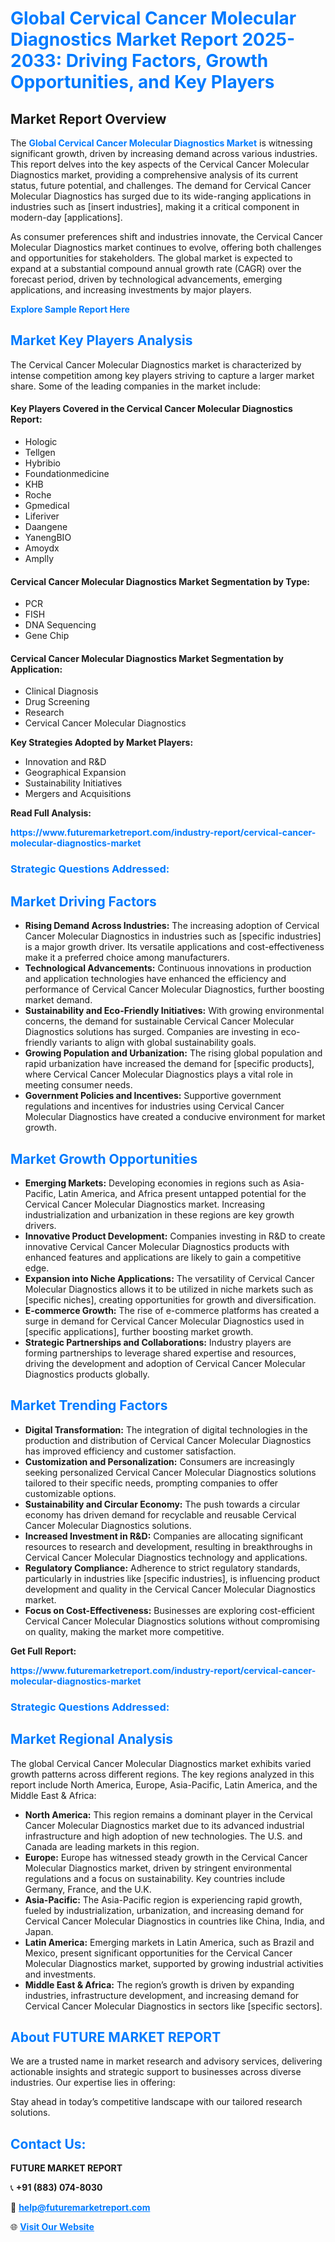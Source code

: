<h1 style="color: #007BFF;">Global Cervical Cancer Molecular Diagnostics Market Report 2025-2033: Driving Factors, Growth Opportunities, and Key Players</h1>

<section id="overview">
<h2>Market Report Overview</h2>
<p>The <a href="https://www.futuremarketreport.com/industry-report/cervical-cancer-molecular-diagnostics-market" style="color: #007BFF; text-decoration: none;"><strong>Global Cervical Cancer Molecular Diagnostics Market</strong></a> is witnessing significant growth, driven by increasing demand across various industries. This report delves into the key aspects of the Cervical Cancer Molecular Diagnostics market, providing a comprehensive analysis of its current status, future potential, and challenges. The demand for Cervical Cancer Molecular Diagnostics has surged due to its wide-ranging applications in industries such as [insert industries], making it a critical component in modern-day [applications].</p>
<p>As consumer preferences shift and industries innovate, the Cervical Cancer Molecular Diagnostics market continues to evolve, offering both challenges and opportunities for stakeholders. The global market is expected to expand at a substantial compound annual growth rate (CAGR) over the forecast period, driven by technological advancements, emerging applications, and increasing investments by major players.</p>
</section>

<section id="overview">
<p><a href="https://www.futuremarketreport.com/request-sample/reportId=123147" style="color: #007BFF; text-decoration: none;"><strong>Explore Sample Report Here</strong></a></p>
</section>

<section id="key-players">
<h2 style="color: #007BFF;">Market Key Players Analysis</h2>
<p>The Cervical Cancer Molecular Diagnostics market is characterized by intense competition among key players striving to capture a larger market share. Some of the leading companies in the market include:</p>
<h4>Key Players Covered in the Cervical Cancer Molecular Diagnostics Report:</h4>
<ul><li>Hologic</li><li>Tellgen</li><li>Hybribio</li><li>Foundationmedicine</li><li>KHB</li><li>Roche</li><li>Gpmedical</li><li>Liferiver</li><li>Daangene</li><li>YanengBIO</li><li>Amoydx</li><li>Amplly</li></ul>
<h4>Cervical Cancer Molecular Diagnostics Market Segmentation by Type:</h4>
<ul><li>PCR</li><li>FISH</li><li>DNA Sequencing</li><li>Gene Chip</li></ul>

<h4>Cervical Cancer Molecular Diagnostics Market Segmentation by Application:</h4>
<ul><li>Clinical Diagnosis</li><li>Drug Screening</li><li>Research</li><li>Cervical Cancer Molecular Diagnostics</li></ul>
<p><strong>Key Strategies Adopted by Market Players:</strong></p>
<ul>
<li>Innovation and R&D</li>
<li>Geographical Expansion</li>
<li>Sustainability Initiatives</li>
<li>Mergers and Acquisitions</li>
</ul>
</section>

<section>
<p><strong>Read Full Analysis: </strong></p><a href="https://www.futuremarketreport.com/industry-report/cervical-cancer-molecular-diagnostics-market" style="color: #007BFF; text-decoration: none;"><strong>https://www.futuremarketreport.com/industry-report/cervical-cancer-molecular-diagnostics-market</strong></a>
<h3 style="color: #007BFF;">Strategic Questions Addressed:</h3>
</section>

<section id="driving-factors">
<h2 style="color: #007BFF;">Market Driving Factors</h2>
<ul>
<li><strong>Rising Demand Across Industries:</strong> The increasing adoption of Cervical Cancer Molecular Diagnostics in industries such as [specific industries] is a major growth driver. Its versatile applications and cost-effectiveness make it a preferred choice among manufacturers.</li>
<li><strong>Technological Advancements:</strong> Continuous innovations in production and application technologies have enhanced the efficiency and performance of Cervical Cancer Molecular Diagnostics, further boosting market demand.</li>
<li><strong>Sustainability and Eco-Friendly Initiatives:</strong> With growing environmental concerns, the demand for sustainable Cervical Cancer Molecular Diagnostics solutions has surged. Companies are investing in eco-friendly variants to align with global sustainability goals.</li>
<li><strong>Growing Population and Urbanization:</strong> The rising global population and rapid urbanization have increased the demand for [specific products], where Cervical Cancer Molecular Diagnostics plays a vital role in meeting consumer needs.</li>
<li><strong>Government Policies and Incentives:</strong> Supportive government regulations and incentives for industries using Cervical Cancer Molecular Diagnostics have created a conducive environment for market growth.</li>
</ul>
</section>

<section id="growth-opportunities">
<h2 style="color: #007BFF;">Market Growth Opportunities</h2>
<ul>
<li><strong>Emerging Markets:</strong> Developing economies in regions such as Asia-Pacific, Latin America, and Africa present untapped potential for the Cervical Cancer Molecular Diagnostics market. Increasing industrialization and urbanization in these regions are key growth drivers.</li>
<li><strong>Innovative Product Development:</strong> Companies investing in R&D to create innovative Cervical Cancer Molecular Diagnostics products with enhanced features and applications are likely to gain a competitive edge.</li>
<li><strong>Expansion into Niche Applications:</strong> The versatility of Cervical Cancer Molecular Diagnostics allows it to be utilized in niche markets such as [specific niches], creating opportunities for growth and diversification.</li>
<li><strong>E-commerce Growth:</strong> The rise of e-commerce platforms has created a surge in demand for Cervical Cancer Molecular Diagnostics used in [specific applications], further boosting market growth.</li>
<li><strong>Strategic Partnerships and Collaborations:</strong> Industry players are forming partnerships to leverage shared expertise and resources, driving the development and adoption of Cervical Cancer Molecular Diagnostics products globally.</li>
</ul>
</section>

<section id="trending-factors">
<h2 style="color: #007BFF;">Market Trending Factors</h2>
<ul>
<li><strong>Digital Transformation:</strong> The integration of digital technologies in the production and distribution of Cervical Cancer Molecular Diagnostics has improved efficiency and customer satisfaction.</li>
<li><strong>Customization and Personalization:</strong> Consumers are increasingly seeking personalized Cervical Cancer Molecular Diagnostics solutions tailored to their specific needs, prompting companies to offer customizable options.</li>
<li><strong>Sustainability and Circular Economy:</strong> The push towards a circular economy has driven demand for recyclable and reusable Cervical Cancer Molecular Diagnostics solutions.</li>
<li><strong>Increased Investment in R&D:</strong> Companies are allocating significant resources to research and development, resulting in breakthroughs in Cervical Cancer Molecular Diagnostics technology and applications.</li>
<li><strong>Regulatory Compliance:</strong> Adherence to strict regulatory standards, particularly in industries like [specific industries], is influencing product development and quality in the Cervical Cancer Molecular Diagnostics market.</li>
<li><strong>Focus on Cost-Effectiveness:</strong> Businesses are exploring cost-efficient Cervical Cancer Molecular Diagnostics solutions without compromising on quality, making the market more competitive.</li>
</ul>
</section>

<section>
<p><strong>Get Full Report: </strong></p><a href="https://www.futuremarketreport.com/industry-report/cervical-cancer-molecular-diagnostics-market" style="color: #007BFF; text-decoration: none;"><strong>https://www.futuremarketreport.com/industry-report/cervical-cancer-molecular-diagnostics-market</strong></a>
<h3 style="color: #007BFF;">Strategic Questions Addressed:</h3>
</section>


<section id="regional-analysis">
<h2 style="color: #007BFF;">Market Regional Analysis</h2>
<p>The global Cervical Cancer Molecular Diagnostics market exhibits varied growth patterns across different regions. The key regions analyzed in this report include North America, Europe, Asia-Pacific, Latin America, and the Middle East & Africa:</p>
<ul>
<li><strong>North America:</strong> This region remains a dominant player in the Cervical Cancer Molecular Diagnostics market due to its advanced industrial infrastructure and high adoption of new technologies. The U.S. and Canada are leading markets in this region.</li>
<li><strong>Europe:</strong> Europe has witnessed steady growth in the Cervical Cancer Molecular Diagnostics market, driven by stringent environmental regulations and a focus on sustainability. Key countries include Germany, France, and the U.K.</li>
<li><strong>Asia-Pacific:</strong> The Asia-Pacific region is experiencing rapid growth, fueled by industrialization, urbanization, and increasing demand for Cervical Cancer Molecular Diagnostics in countries like China, India, and Japan.</li>
<li><strong>Latin America:</strong> Emerging markets in Latin America, such as Brazil and Mexico, present significant opportunities for the Cervical Cancer Molecular Diagnostics market, supported by growing industrial activities and investments.</li>
<li><strong>Middle East & Africa:</strong> The region’s growth is driven by expanding industries, infrastructure development, and increasing demand for Cervical Cancer Molecular Diagnostics in sectors like [specific sectors].</li>
</ul>
</section>

<footer>
<h2 style="color: #007BFF;">About FUTURE MARKET REPORT</h2>
<p>We are a trusted name in market research and advisory services, delivering actionable insights and strategic support to businesses across diverse industries. Our expertise lies in offering:</p>

<p>Stay ahead in today’s competitive landscape with our tailored research solutions.</p>

<h2 style="color: #007BFF;">Contact Us:</h2>
<p><strong>FUTURE MARKET REPORT</strong></p>
<p>📞 <strong>+91 (883) 074-8030</strong></p>
<p>📧 <strong><a href="mailto:help@futuremarketreport.com" style="color: #007BFF;">help@futuremarketreport.com</a></strong></p>
<p>🌐 <strong><a href="https://www.futuremarketreport.com/" style="color: #007BFF;">Visit Our Website</a></strong></p>
</footer>